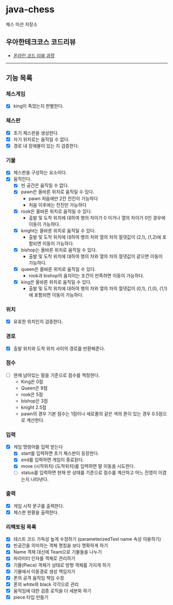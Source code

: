 # java-chess

체스 미션 저장소

## 우아한테크코스 코드리뷰

- [온라인 코드 리뷰 과정](https://github.com/woowacourse/woowacourse-docs/blob/master/maincourse/README.md)

----

## 기능 목록

### 체스게임
- [x] king이 죽었는지 판별한다.

### 체스판
- [x] 초기 체스판을 생성한다.
- [x] 자기 위치로는 움직일 수 없다.
- [x] 경로 내 장애물이 있는 지 검증한다.

### 기물 
- [x] 체스판을 구성하는 요소이다.
- [x] 움직인다.
    - [x] 빈 공간은 움직일 수 없다.
    - [x] pawn은 올바른 위치로 움직일 수 있다.
      - pawn 처음에만 2칸 전진이 가능하다
      - 처음 이후에는 전진만 가능하다
    - [x] rook은 올바른 위치로 움직일 수 있다.
      - 출발 및 도착 위치에 대하여 행의 차이가 0 이거나 열의 차이가 0인 경우에 이동이 가능하다.
    - [x] knight는 올바른 위치로 움직일 수 있다.
      - 출발 및 도착 위치에 대하여 행의 차와 열의 차의 절댓값이 (2,1), (1,2)에 포함되면 이동이 가능하다.
    - [x] bishop는 올바른 위치로 움직일 수 있다.
      - 출발 및 도착 위치에 대하여 행의 차와 열의 차의 절댓값이 같으면 이동이 가능하다.
    - [x] queen은 올바른 위치로 움직일 수 있다.
      - rook과 bishop의 움지이는 조건이 만족하면 이동이 가능하다.
    - [x] king은 올바른 위치로 움직일 수 있다.
      - 출발 및 도착 위치에 대하여 행의 차와 열의 차의 절댓값이 (0,1), (1,0), (1,1)에 포함되면 이동이 가능하다.

### 위치 
- [x] 유효한 위치인지 검증한다.

### 경로
- [x] 출발 위치와 도착 위치 사이의 경로를 반환해준다.

### 점수
- [ ] 현재 남아있는 말을 기준으로 점수를 책정한다.
  - King은 0점
  - Queen은 9점
  - rook은 5점
  - bishop은 3점
  - knight 2.5점
  - pawn의 경우 기본 점수는 1점이나 세로줄의 같은 색의 폰이 있는 경우 0.5점으로 계산한다.

### 입력
- [x] 게임 명령어를 입력 받는다
  - [x] start를 입력하면 초기 체스판이 등장한다.
  - [x] end를 입력하면 게임이 종료된다.
  - [x] move (시작위치) (도착위치)를 입력하면 말 이동을 시도한다.
  - [ ] status를 입력하면 현재 판 상태를 기준으로 점수를 계산하고 어느 진영이 이겼는지 나타낸다.

### 출력
- [x] 게임 시작 문구를 출력한다.
- [x] 체스판 현황을 출력한다.

### 리팩토링 목록
- [x] 테스트 코드 가독성 높게 수정하기 (parameterizedTest name 속성 이용하기)
- [x] 빈공간을 의미하는 객체 명칭을 보다 명확하게 하기
- [x] Name 객체 대신에 Team으로 기물들을 나누기
- [x] 파라미터 인자를 객체로 관리하기
- [x] 기물(Piece) 객체가 상태로 방향 객체를 가지게 하기
- [x] 기물에서 이동경로 생성 책임지기
- [x] 폰의 공격 움직임 책임 수정
- [x] 폰의 white와 black 각각으로 관리
- [x] 움직임에 대한 검증 로직을 더 세분화 하기
- [x] piece 타입 만들기